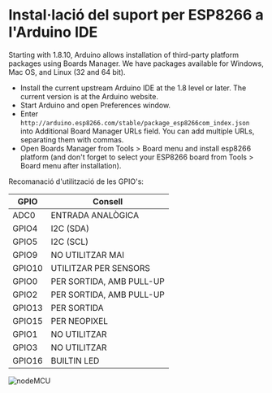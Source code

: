 # Instal·lació del suport per ESP8266 a l'Arduino IDE

Starting with 1.8.10, Arduino allows installation of third-party platform packages using Boards Manager. We have packages available for Windows, Mac OS, and Linux (32 and 64 bit).

* Install the current upstream Arduino IDE at the 1.8 level or later. The current version is at the Arduino website.
* Start Arduino and open Preferences window.
* Enter `http://arduino.esp8266.com/stable/package_esp8266com_index.json ` into Additional Board Manager URLs field. You can add multiple URLs, separating them with commas.
* Open Boards Manager from Tools > Board menu and install esp8266 platform (and don't forget to select your ESP8266 board from Tools > Board menu after installation).

Recomanació d'utilització de les GPIO's:

| GPIO | Consell |
|---|---|
| ADC0 | ENTRADA ANALÒGICA |
| GPIO4 | I2C (SDA) |
| GPIO5 | I2C (SCL) |
| GPIO9 | NO UTILITZAR MAI |
| GPIO10 | UTILITZAR PER SENSORS |
| GPIO0 | PER SORTIDA, AMB PULL-UP |
| GPIO2 | PER SORTIDA, AMB PULL-UP |
| GPIO13 | PER SORTIDA |
| GPIO15 | PER NEOPIXEL |
| GPIO1 | NO UTILITZAR |
| GPIO3 | NO UTILITZAR |
| GPIO16 | BUILTIN LED |

![nodeMCU](https://i2.wp.com/www.esploradores.com/wp-content/uploads/2016/08/PINOUT-NodeMCU-1_1.8.png?fit=1026%2C570)
